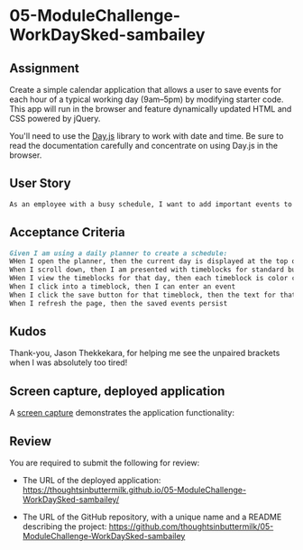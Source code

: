 # 05-ModuleChallenge-WorkDaySked-sambailey

## Assignment
Create a simple calendar application that allows a user to save events for each hour of a typical working day (9am&ndash;5pm) by modifying starter code. This app will run in the browser and feature dynamically updated HTML and CSS powered by jQuery.

You'll need to use the [Day.js](https://day.js.org/en/) library to work with date and time. Be sure to read the documentation carefully and concentrate on using Day.js in the browser.

## User Story

```md
As an employee with a busy schedule, I want to add important events to a daily planner so that I can manage my time effectively.
```

## Acceptance Criteria

```md
Given I am using a daily planner to create a schedule:
WHen I open the planner, then the current day is displayed at the top of the calendar.
When I scroll down, then I am presented with timeblocks for standard business hours of 9am&ndash;5pm
WHen I view the timeblocks for that day, then each timeblock is color coded to indicate whether it is in the past, present, or future
When I click into a timeblock, then I can enter an event
When I click the save button for that timeblock, then the text for that event is saved in local storage
When I refresh the page, then the saved events persist
```

## Kudos
Thank-you, Jason Thekkekara, for helping me see the unpaired brackets when I was absolutely too tired! 

## Screen capture, deployed application
A [screen capture](./assets/05-worddayscheduler.png) demonstrates the application functionality:


## Review

You are required to submit the following for review:

* The URL of the deployed application:
https://thoughtsinbuttermilk.github.io/05-ModuleChallenge-WorkDaySked-sambailey/

* The URL of the GitHub repository, with a unique name and a README describing the project:
https://github.com/thoughtsinbuttermilk/05-ModuleChallenge-WorkDaySked-sambailey